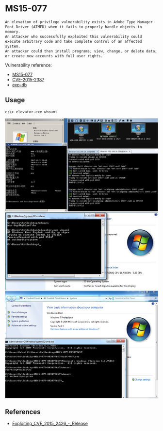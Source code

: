 # MS15-077  

```
An elevation of privilege vulnerability exists in Adobe Type Manager Font Driver (ATMFD) when it fails to properly handle objects in memory.
An attacker who successfully exploited this vulnerability could execute arbitrary code and take complete control of an affected system. 
An attacker could then install programs; view, change, or delete data; or create new accounts with full user rights.
```

Vulnerability reference:
 * [MS15-077](https://technet.microsoft.com/zh-cn/library/security/MS15-077)  
 * [CVE-2015-2387](http://www.cve.mitre.org/cgi-bin/cvename.cgi?name=cve-2015-2387)
 * [exp-db](https://www.exploit-db.com/exploits/37098/)  

## Usage
```
c:\> elevator.exe whoami
```
![2003](2003.png)  
![win7](win7.jpg)  
![win7-x64](win7-x64.png)    

## References
- [Exploiting_CVE_2015_2426_-_Release](https://www.google.com.hk/url?sa=t&rct=j&q=&esrc=s&source=web&cd=10&cad=rja&uact=8&ved=0ahUKEwjwupmJxrDUAhUG5mMKHcZpBw8QFghkMAk&url=https%3A%2F%2Fwww.nccgroup.trust%2Fglobalassets%2Four-research%2Fuk%2Fwhitepapers%2F2015%2F09%2F2015-08-28_-_ncc_group_-_exploiting_cve_2015_2426_-_release.pdf&usg=AFQjCNGE4OcY0-mI_8hcki768ZMYmsXTtQ)
